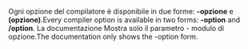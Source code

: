 
<span data-ttu-id="5d219-101">Ogni opzione del compilatore è disponibile in due forme: **-opzione** e **(opzione)**.</span><span class="sxs-lookup"><span data-stu-id="5d219-101">Every compiler option is available in two forms: **-option** and **/option**.</span></span> <span data-ttu-id="5d219-102">La documentazione Mostra solo il parametro - modulo di opzione.</span><span class="sxs-lookup"><span data-stu-id="5d219-102">The documentation only shows the -option form.</span></span> 

